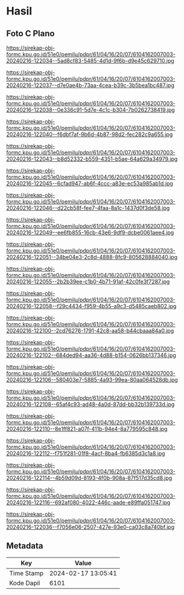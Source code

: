 # Hasil

## Foto C Plano

https://sirekap-obj-formc.kpu.go.id/51e0/pemilu/pdpr/61/04/16/20/07/6104162007003-20240216-122034--5ad8cf83-5485-4d1d-9f6b-d9e45c629710.jpg

https://sirekap-obj-formc.kpu.go.id/51e0/pemilu/pdpr/61/04/16/20/07/6104162007003-20240216-122037--d7e0ae4b-73aa-4cea-b39c-3b5bea1bc487.jpg

https://sirekap-obj-formc.kpu.go.id/51e0/pemilu/pdpr/61/04/16/20/07/6104162007003-20240216-122038--0e336c91-5d7e-4c1c-b304-7b0262738419.jpg

https://sirekap-obj-formc.kpu.go.id/51e0/pemilu/pdpr/61/04/16/20/07/6104162007003-20240216-122040--f6dbf7af-9b6d-4b87-98d2-fec282c9a655.jpg

https://sirekap-obj-formc.kpu.go.id/51e0/pemilu/pdpr/61/04/16/20/07/6104162007003-20240216-122043--b8d52332-b559-4351-b5ae-64a629a34979.jpg

https://sirekap-obj-formc.kpu.go.id/51e0/pemilu/pdpr/61/04/16/20/07/6104162007003-20240216-122045--6cfad947-ab6f-4ccc-a83e-ec53a985ab1d.jpg

https://sirekap-obj-formc.kpu.go.id/51e0/pemilu/pdpr/61/04/16/20/07/6104162007003-20240216-122046--d22cb58f-fee7-4faa-8a1c-1437d0f3de58.jpg

https://sirekap-obj-formc.kpu.go.id/51e0/pemilu/pdpr/61/04/16/20/07/6104162007003-20240216-122049--ee6fb855-16cb-43e6-9df9-dcbe0061aee4.jpg

https://sirekap-obj-formc.kpu.go.id/51e0/pemilu/pdpr/61/04/16/20/07/6104162007003-20240216-122051--34be04e3-2c8d-4888-8fc9-805628884040.jpg

https://sirekap-obj-formc.kpu.go.id/51e0/pemilu/pdpr/61/04/16/20/07/6104162007003-20240216-122055--2b2b39ee-c1b0-4b71-91af-42c0fe3f7287.jpg

https://sirekap-obj-formc.kpu.go.id/51e0/pemilu/pdpr/61/04/16/20/07/6104162007003-20240216-122058--f29c4434-f959-4b55-a9c3-d5485caeb802.jpg

https://sirekap-obj-formc.kpu.go.id/51e0/pemilu/pdpr/61/04/16/20/07/6104162007003-20240216-122100--2cd76276-1791-42c8-aa58-b44cbaaa84a0.jpg

https://sirekap-obj-formc.kpu.go.id/51e0/pemilu/pdpr/61/04/16/20/07/6104162007003-20240216-122102--684ded94-aa36-4d88-b154-0626bb137346.jpg

https://sirekap-obj-formc.kpu.go.id/51e0/pemilu/pdpr/61/04/16/20/07/6104162007003-20240216-122106--580403e7-5885-4a93-99ea-80aa064528db.jpg

https://sirekap-obj-formc.kpu.go.id/51e0/pemilu/pdpr/61/04/16/20/07/6104162007003-20240216-122108--65af4c93-ad48-4a0d-87dd-bb32b139733d.jpg

https://sirekap-obj-formc.kpu.go.id/51e0/pemilu/pdpr/61/04/16/20/07/6104162007003-20240216-122110--8e1ff821-a07f-411b-94e4-8a779595c848.jpg

https://sirekap-obj-formc.kpu.go.id/51e0/pemilu/pdpr/61/04/16/20/07/6104162007003-20240216-122112--f751f281-01f8-4acf-8ba4-fb6385d3c1a8.jpg

https://sirekap-obj-formc.kpu.go.id/51e0/pemilu/pdpr/61/04/16/20/07/6104162007003-20240216-122114--4b59d09d-8193-4f0b-908a-87f517d35cd8.jpg

https://sirekap-obj-formc.kpu.go.id/51e0/pemilu/pdpr/61/04/16/20/07/6104162007003-20240216-122116--692af080-4022-446c-aade-e89ffa051747.jpg

https://sirekap-obj-formc.kpu.go.id/51e0/pemilu/pdpr/61/04/16/20/07/6104162007003-20240216-122036--f7056e06-2507-427e-93e0-ca03c8a740bf.jpg


## Metadata

| Key        | Value               |
| ---------- | ------------------- |
| Time Stamp | 2024-02-17 13:05:41 |
| Kode Dapil | 6101                |



